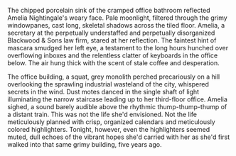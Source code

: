 The chipped porcelain sink of the cramped office bathroom reflected Amelia Nightingale's weary face.  Pale moonlight, filtered through the grimy windowpanes, cast long, skeletal shadows across the tiled floor.  Amelia, a secretary at the perpetually understaffed and perpetually disorganized Blackwood & Sons law firm, stared at her reflection.  The faintest hint of mascara smudged her left eye, a testament to the long hours hunched over overflowing inboxes and the relentless clatter of keyboards in the office below.  The air hung thick with the scent of stale coffee and desperation.

The office building, a squat, grey monolith perched precariously on a hill overlooking the sprawling industrial wasteland of the city, whispered secrets in the wind.  Dust motes danced in the single shaft of light illuminating the narrow staircase leading up to her third-floor office.  Amelia sighed, a sound barely audible above the rhythmic thump-thump-thump of a distant train.  This was not the life she'd envisioned.  Not the life meticulously planned with crisp, organized calendars and meticulously colored highlighters.  Tonight, however, even the highlighters seemed muted, dull echoes of the vibrant hopes she'd carried with her as she'd first walked into that same grimy building, five years ago.
